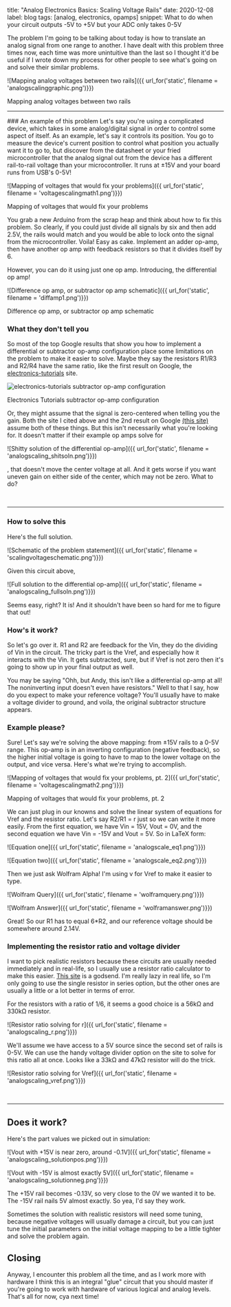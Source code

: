 title: "Analog Electronics Basics: Scaling Voltage Rails"
date: 2020-12-08
label: blog
tags: [analog, electronics, opamps]
snippet: What to do when your circuit outputs -5V to +5V but your ADC only takes 0-5V

The problem I'm going to be talking about today is how to translate an analog signal from one range to another. I have dealt with this problem three times now, each time was more unintuitive than the last so I thought it'd be useful if I wrote down my process for other people to see what's going on and solve their similar problems. 

![Mapping analog voltages between two rails]({{ url_for('static', filename = 'analogscalinggraphic.png')}})
<p class="caption">Mapping analog voltages between two rails</p>

<hr>
### An example of this problem
Let's say you're using a complicated device, which takes in some analog/digital signal in order to control some aspect of itself. As an example, let's say it controls its position. You go to measure the device's current position to control what position you actually want it to go to, but discover from the datasheet or your fried microcontroller that the analog signal out from the device has a different rail-to-rail voltage than your microcontroller. It runs at ±15V and your board runs from USB's 0-5V! 

![Mapping of voltages that would fix your problems]({{ url_for('static', filename = 'voltagescalingmath1.png')}})
<p class="caption">Mapping of voltages that would fix your problems</p>

You grab a new Arduino from the scrap heap and think about how to fix this problem. So clearly, if you could just divide all signals by six and then add 2.5V, the rails would match and you would be able to lock onto the signal from the microcontroller. Voila! Easy as cake. Implement an adder op-amp, then have another op amp with feedback resistors so that it divides itself by 6. 

However, you can do it using just one op amp. Introducing, the differential op amp!

![Difference op amp, or subtractor op amp schematic]({{ url_for('static', filename = 'diffamp1.png')}})
<p class="caption">Difference op amp, or subtractor op amp schematic</p>

### What they don't tell you 

So most of the top Google results that show you how to implement a differential or subtractor op-amp configuration place some limitations on the problem to make it easier to solve. Maybe they say the resistors R1/R3 and R2/R4 have the same ratio, like the first result on Google, the [electronics-tutorials](https://www.electronics-tutorials.ws/opamp/opamp_5.html) site.

![electronics-tutorials subtractor op-amp configuration](https://www.electronicshub.org/wp-content/uploads/2015/01/1.-Differential-amplifier-circuit.jpg)
<p class="caption">Electronics Tutorials subtractor op-amp configuration</p>

Or, they might assume that the signal is zero-centered when telling you the gain. Both the site I cited above and the 2nd result on Google [(this site)](https://www.electronicshub.org/differential-amplifier/) assume both of these things. But this isn't necessarily what you're looking for. It doesn't matter if their example op amps solve for 


![Shitty solution of the differential op-amp]({{ url_for('static', filename = 'analogscaling_shitsoln.png')}})

, that doesn't move the center voltage at all. And it gets worse if you want uneven gain on either side of the center, which may not be zero. What to do?

<br>
<hr>

### How to solve this 
Here's the full solution.

![Schematic of the problem statement]({{ url_for('static', filename = 'scalingvoltageschematic.png')}})

Given this circuit above, 


![Full solution to the differential op-amp]({{ url_for('static', filename = 'analogscaling_fullsoln.png')}})

Seems easy, right? It is! And it shouldn't have been so hard for me to figure that out!

### How's it work?
So let's go over it. R1 and R2 are feedback for the Vin, they do the dividing of Vin in the circuit. The tricky part is the Vref, and especially how it interacts with the Vin. It gets subtracted, sure, but if Vref is not zero then it's going to show up in your final output as well. 

You may be saying "Ohh, but Andy, this isn't like a differential op-amp at all! The noninverting input doesn't even have resistors." Well to that I say, how do you expect to make your reference voltage? You'll usually have to make a voltage divider to ground, and voila, the original subtractor structure appears.

### Example please? 
Sure! Let's say we're solving the above mapping: from ±15V rails to a 0-5V range. This op-amp is in an inverting configuration (negative feedback), so the higher initial voltage is going to have to map to the lower voltage on the output, and vice versa. Here's what we're trying to accomplish.

![Mapping of voltages that would fix your problems, pt. 2]({{ url_for('static', filename = 'voltagescalingmath2.png')}})
<p class="caption">Mapping of voltages that would fix your problems, pt. 2</p>

We can just plug in our knowns and solve the linear system of equations for Vref and the resistor ratio. Let's say R2/R1 = r just so we can write it more easily. From the first equation, we have Vin = 15V, Vout = 0V, and the second equation we have Vin = -15V and Vout = 5V. So in LaTeX form:

![Equation one]({{ url_for('static', filename = 'analogscale_eq1.png')}})

![Equation two]({{ url_for('static', filename = 'analogscale_eq2.png')}})

Then we just ask Wolfram Alpha! I'm using v for Vref to make it easier to type.

![Wolfram Query]({{ url_for('static', filename = 'wolframquery.png')}})

![Wolfram Answer]({{ url_for('static', filename = 'wolframanswer.png')}})

Great! So our R1 has to equal 6*R2, and our reference voltage should be somewhere around 2.14V. 

### Implementing the resistor ratio and voltage divider
I want to pick realistic resistors because these circuits are usually needed immediately and in real-life, so I usually use a resistor ratio calculator to make this easier. [This site](http://jansson.us/resistors.html) is a godsend. I'm really lazy in real life, so I'm only going to use the single resistor in series option, but the other ones are usually a little or a lot better in terms of error. 

For the resistors with a ratio of 1/6, it seems a good choice is a 56kΩ and 330kΩ resistor. 

![Resistor ratio solving for r]({{ url_for('static', filename = 'analogscaling_r.png')}})

We'll assume we have access to a 5V source since the second set of rails is 0-5V. We can use the handy voltage divider option on the site to solve for this ratio all at once. Looks like a 33kΩ and 47kΩ resistor will do the trick. 

![Resistor ratio solving for Vref]({{ url_for('static', filename = 'analogscaling_vref.png')}})

<br><hr>
## Does it work?
Here's the part values we picked out in simulation:

![Vout with +15V is near zero, around -0.1V]({{ url_for('static', filename = 'analogscaling_solutionpos.png')}})

![Vout with -15V is almost exactly 5V]({{ url_for('static', filename = 'analogscaling_solutionneg.png')}})

The +15V rail becomes -0.13V, so very close to the 0V we wanted it to be. The -15V rail nails 5V almost exactly. So yea, I'd say they work. 

Sometimes the solution with realistic resistors will need some tuning, because negative voltages will usually damage a circuit, but you can just tune the initial parameters on the initial voltage mapping to be a little tighter and solve the problem again. 

## Closing
Anyway, I encounter this problem all the time, and as I work more with hardware I think this is an integral "glue" circuit that you should master if you're going to work with hardware of various logical and analog levels. That's all for now, cya next time!


